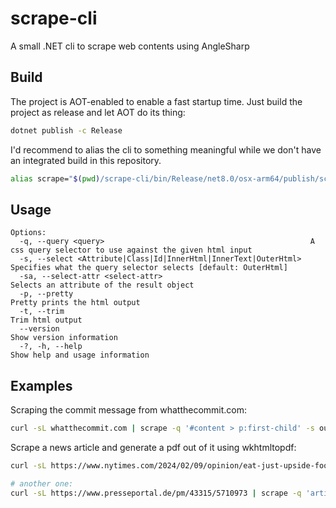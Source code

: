 # scrape-cli
A small .NET cli to scrape web contents using AngleSharp

## Build
The project is AOT-enabled to enable a fast startup time. Just build the project as release and let AOT do its thing:

```sh
dotnet publish -c Release
```

I'd recommend to alias the cli to something meaningful while we don't have an integrated build in this repository.

```sh
alias scrape="$(pwd)/scrape-cli/bin/Release/net8.0/osx-arm64/publish/scrape-cli"
```

## Usage
```
Options:
  -q, --query <query>                                              A css query selector to use against the given html input
  -s, --select <Attribute|Class|Id|InnerHtml|InnerText|OuterHtml>  Specifies what the query selector selects [default: OuterHtml]
  -sa, --select-attr <select-attr>                                 Selects an attribute of the result object
  -p, --pretty                                                     Pretty prints the html output
  -t, --trim                                                       Trim html output
  --version                                                        Show version information
  -?, -h, --help                                                   Show help and usage information
```

## Examples
Scraping the commit message from whatthecommit.com:

```sh
curl -sL whatthecommit.com | scrape -q '#content > p:first-child' -s outerhtml
```

Scrape a news article and generate a pdf out of it using wkhtmltopdf:

```sh
curl -sL https://www.nytimes.com/2024/02/09/opinion/eat-just-upside-foods-cultivated-meat.html | scrape -q 'article#story' | wkhtmltopdf --encoding utf8 - test.pdf

# another one:
curl -sL https://www.presseportal.de/pm/43315/5710973 | scrape -q 'article.story p' | wkhtmltopdf --encoding utf8 - test.pdf
```

